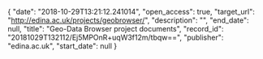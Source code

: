 {
  "date": "2018-10-29T13:21:12.241014", 
  "open_access": true, 
  "target_url": "http://edina.ac.uk/projects/geobrowser/", 
  "description": "", 
  "end_date": null, 
  "title": "Geo-Data Browser project documents", 
  "record_id": "20181029T132112/Ej5MPOnR+uqW3f12m/tbqw==", 
  "publisher": "edina.ac.uk", 
  "start_date": null
}

